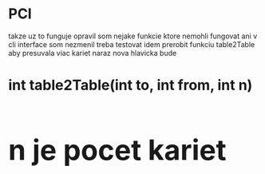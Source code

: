 # PCI

takze uz to funguje
opravil som nejake funkcie ktore nemohli fungovat ani v cli interface som nezmenil
treba testovat
<bf>idem prerobit funkciu table2Table aby presuvala viac kariet naraz</bf>
nova hlavicka bude <bf><h1>int table2Table(int to, int from, int n)<bf><h1> n je pocet kariet

